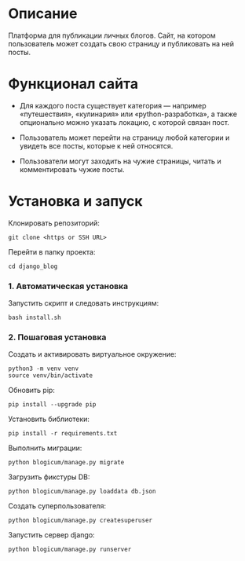 # Описание
Платформа для публикации личных блогов.
Сайт, на котором пользователь может создать свою страницу и 
публиковать на ней посты.

# Функционал сайта
- Для каждого поста существует категория — например «путешествия», 
«кулинария» или «python-разработка», а также опционально можно указать
локацию, с которой связан пост.

- Пользователь может перейти на страницу любой категории и 
увидеть все посты, которые к ней относятся.

- Пользователи могут заходить на чужие страницы, читать 
и комментировать чужие посты.

# Установка и запуск
Клонировать репозиторий:
```
git clone <https or SSH URL>
```

Перейти в папку проекта:
```
cd django_blog
```

### 1. Автоматическая установка
Запустить скрипт и следовать инструкциям:
```
bash install.sh
```

### 2. Пошаговая установка
Создать и активировать виртуальное окружение:
```
python3 -m venv venv
source venv/bin/activate
```

Обновить pip:
```
pip install --upgrade pip
```

Установить библиотеки:
```
pip install -r requirements.txt
```

Выполнить миграции:
```
python blogicum/manage.py migrate
```

Загрузить фикстуры DB:
```
python blogicum/manage.py loaddata db.json
```

Создать суперпользователя:
```
python blogicum/manage.py createsuperuser
```

Запустить сервер django:
```
python blogicum/manage.py runserver
```